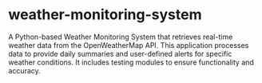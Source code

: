 # weather-monitoring-system
A Python-based Weather Monitoring System that retrieves real-time weather data from the OpenWeatherMap API. This application processes data to provide daily summaries and user-defined alerts for specific weather conditions. It includes testing modules to ensure functionality and accuracy.
